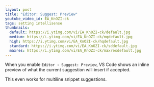 ```yaml
---
layout: post
title: "Editor: Suggest: Preview"
youtube_video_id: EA_KnOZI-ck
tags: setting intellisense
thumbnails:
  default: https://i.ytimg.com/vi/EA_KnOZI-ck/default.jpg
  medium: https://i.ytimg.com/vi/EA_KnOZI-ck/mqdefault.jpg
  high: https://i.ytimg.com/vi/EA_KnOZI-ck/hqdefault.jpg
  standard: https://i.ytimg.com/vi/EA_KnOZI-ck/sddefault.jpg
  maxres: https://i.ytimg.com/vi/EA_KnOZI-ck/maxresdefault.jpg
---
```


When you enable `Editor › Suggest: Preview`, VS Code shows an inline preview of what the current suggestion will insert if accepted.

This even works for multiline snippet suggestions.